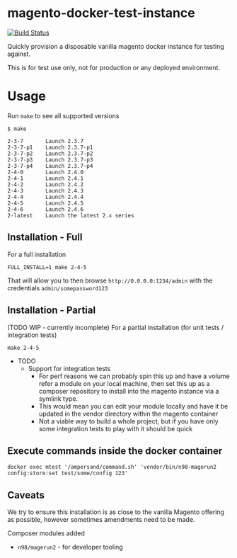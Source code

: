 # magento-docker-test-instance

[![Build Status](https://app.travis-ci.com/AmpersandHQ/magento-docker-test-instance.svg?branch=master)](https://app.travis-ci.com/AmpersandHQ/magento-docker-test-instance)

Quickly provision a disposable vanilla magento docker instance for testing against.

This is for test use only, not for production or any deployed environment.

# Usage 

Run `make` to see all supported versions

```
$ make

2-3-7       Launch 2.3.7
2-3-7-p1    Launch 2.3.7-p1
2-3-7-p2    Launch 2.3.7-p2
2-3-7-p3    Launch 2.3.7-p3
2-3-7-p4    Launch 2.3.7-p4
2-4-0       Launch 2.4.0
2-4-1       Launch 2.4.1
2-4-2       Launch 2.4.2
2-4-3       Launch 2.4.3
2-4-4       Launch 2.4.4
2-4-5       Launch 2.4.5
2-4-6       Launch 2.4.6
2-latest    Launch the latest 2.x series
```

## Installation - Full

For a full installation
```
FULL_INSTALL=1 make 2-4-5
```

That will allow you to then browse `http://0.0.0.0:1234/admin` with the credentials `admin/somepassword123`

## Installation - Partial

(TODO WIP - currently incomplete) For a partial installation (for unit tests / integration tests)
```
make 2-4-5
```

- TODO
  - Support for integration tests
    - For perf reasons we can probably spin this up and have a volume refer a module on your local machine, then set this up as a composer repository to install into the magento instance via a symlink type.
    - This would mean you can edit your module locally and have it be updated in the vendor directory within the magento container
    - Not a viable way to build a whole project, but if you have only some integration tests to play with it should be quick

## Execute commands inside the docker container

```
docker exec mtest '/ampersand/command.sh' 'vendor/bin/n98-magerun2 config:store:set test/some/config 123'
```

## Caveats

We try to ensure this installation is as close to the vanilla Magento offering as possible, however sometimes amendments need to be made.

Composer modules added
- `n98/magerun2` - for developer tooling
